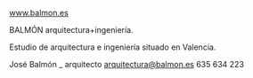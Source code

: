 www.balmon.es

BALMÓN arquitectura+ingeniería. 

Estudio de arquitectura e ingeniería situado en Valencia.

José Balmón _ arquitecto
arquitectura@balmon.es
635 634 223
